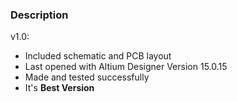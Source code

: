 ### Description

v1.0:
- Included schematic and PCB layout
- Last opened with Altium Designer Version 15.0.15
- Made and tested successfully 
- It's **Best Version**